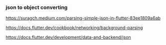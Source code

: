 ### json to object converting 

https://suragch.medium.com/parsing-simple-json-in-flutter-83ee1809a6ab

https://docs.flutter.dev/cookbook/networking/background-parsing

https://docs.flutter.dev/development/data-and-backend/json

